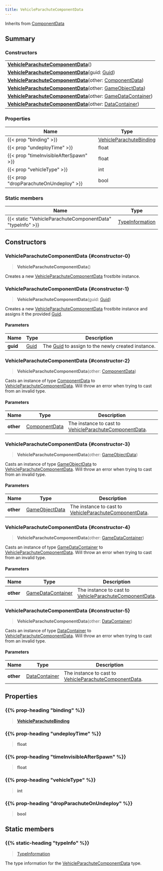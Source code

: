 ```yaml
---
title: VehicleParachuteComponentData
---
```


Inherits from 
[ComponentData](/vext/ref/fb/componentdata)

## Summary
### Constructors
| |
| ----------- |
| **[VehicleParachuteComponentData](#constructor-0)**() |
| **[VehicleParachuteComponentData](#constructor-1)**(guid: [Guid](/vext/ref/shared/class/guid)) |
| **[VehicleParachuteComponentData](#constructor-2)**(other: [ComponentData](/vext/ref/fb/componentdata)) |
| **[VehicleParachuteComponentData](#constructor-3)**(other: [GameObjectData](/vext/ref/fb/gameobjectdata)) |
| **[VehicleParachuteComponentData](#constructor-4)**(other: [GameDataContainer](/vext/ref/fb/gamedatacontainer)) |
| **[VehicleParachuteComponentData](#constructor-5)**(other: [DataContainer](/vext/ref/shared/class/datacontainer)) |

### Properties
| Name | Type |
| ---- | ---- |
| {{< prop "binding" >}} | [VehicleParachuteBinding](/vext/ref/fb/vehicleparachutebinding) |
| {{< prop "undeployTime" >}} | float |
| {{< prop "timeInvisibleAfterSpawn" >}} | float |
| {{< prop "vehicleType" >}} | int |
| {{< prop "dropParachuteOnUndeploy" >}} | bool |

### Static members
| Name | Type |
| ---- | ---- |
| {{< static "VehicleParachuteComponentData" "typeInfo" >}} | [TypeInformation](/vext/ref/shared/class/typeinformation) |

## Constructors
### VehicleParachuteComponentData {#constructor-0}
> **VehicleParachuteComponentData**()

Creates a new [VehicleParachuteComponentData](/vext/ref/fb/vehicleparachutecomponentdata) frostbite instance.

### VehicleParachuteComponentData {#constructor-1}
> **VehicleParachuteComponentData**(guid: [Guid](/vext/ref/shared/class/guid))

Creates a new [VehicleParachuteComponentData](/vext/ref/fb/vehicleparachutecomponentdata) frostbite instance and assigns it the provided [Guid](/vext/ref/shared/class/guid).

#### Parameters
| Name | Type | Description |
| ---- | ---- | ----------- |
| **guid** | [Guid](/vext/ref/shared/class/guid) | The [Guid](/vext/ref/shared/class/guid) to assign to the newly created instance. |

### VehicleParachuteComponentData {#constructor-2}
> **VehicleParachuteComponentData**(other: [ComponentData](/vext/ref/fb/componentdata))

Casts an instance of type [ComponentData](/vext/ref/fb/componentdata) to [VehicleParachuteComponentData](/vext/ref/fb/vehicleparachutecomponentdata). Will throw an error when trying to cast from an invalid type.

#### Parameters
| Name | Type | Description |
| ---- | ---- | ----------- |
| **other** | [ComponentData](/vext/ref/fb/componentdata) | The instance to cast to [VehicleParachuteComponentData](/vext/ref/fb/vehicleparachutecomponentdata). |

### VehicleParachuteComponentData {#constructor-3}
> **VehicleParachuteComponentData**(other: [GameObjectData](/vext/ref/fb/gameobjectdata))

Casts an instance of type [GameObjectData](/vext/ref/fb/gameobjectdata) to [VehicleParachuteComponentData](/vext/ref/fb/vehicleparachutecomponentdata). Will throw an error when trying to cast from an invalid type.

#### Parameters
| Name | Type | Description |
| ---- | ---- | ----------- |
| **other** | [GameObjectData](/vext/ref/fb/gameobjectdata) | The instance to cast to [VehicleParachuteComponentData](/vext/ref/fb/vehicleparachutecomponentdata). |

### VehicleParachuteComponentData {#constructor-4}
> **VehicleParachuteComponentData**(other: [GameDataContainer](/vext/ref/fb/gamedatacontainer))

Casts an instance of type [GameDataContainer](/vext/ref/fb/gamedatacontainer) to [VehicleParachuteComponentData](/vext/ref/fb/vehicleparachutecomponentdata). Will throw an error when trying to cast from an invalid type.

#### Parameters
| Name | Type | Description |
| ---- | ---- | ----------- |
| **other** | [GameDataContainer](/vext/ref/fb/gamedatacontainer) | The instance to cast to [VehicleParachuteComponentData](/vext/ref/fb/vehicleparachutecomponentdata). |

### VehicleParachuteComponentData {#constructor-5}
> **VehicleParachuteComponentData**(other: [DataContainer](/vext/ref/shared/class/datacontainer))

Casts an instance of type [DataContainer](/vext/ref/shared/class/datacontainer) to [VehicleParachuteComponentData](/vext/ref/fb/vehicleparachutecomponentdata). Will throw an error when trying to cast from an invalid type.

#### Parameters
| Name | Type | Description |
| ---- | ---- | ----------- |
| **other** | [DataContainer](/vext/ref/shared/class/datacontainer) | The instance to cast to [VehicleParachuteComponentData](/vext/ref/fb/vehicleparachutecomponentdata). |

## Properties
### {{% prop-heading "binding" %}}
> **[VehicleParachuteBinding](/vext/ref/fb/vehicleparachutebinding)**

### {{% prop-heading "undeployTime" %}}
> **float**

### {{% prop-heading "timeInvisibleAfterSpawn" %}}
> **float**

### {{% prop-heading "vehicleType" %}}
> **int**

### {{% prop-heading "dropParachuteOnUndeploy" %}}
> **bool**

## Static members
### {{% static-heading "typeInfo" %}}
> [TypeInformation](/vext/ref/shared/class/typeinformation)

The type information for the [VehicleParachuteComponentData](/vext/ref/fb/vehicleparachutecomponentdata) type.

